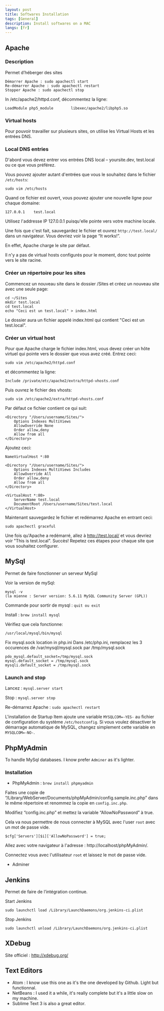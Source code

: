 ```yaml
---
layout: post
title: Softwares Installation
tags: [General]
description: Install softwares on a MAC
langs: [fr]
---
```


## Apache

### Description

Permet d’héberger des sites

	Démarrer Apache : sudo apachectl start
	Re-démarrer Apache : sudo apachectl restart
	Stopper Apache : sudo apachectl stop

In /etc/apache2/httpd.conf, décommentez la ligne:

	LoadModule php5_module        libexec/apache2/libphp5.so

### Virtual hosts

Pour pouvoir travailler sur plusieurs sites, on utilise les Virtual Hosts et
les entrées DNS.

### Local DNS entries

D'abord vous devez entrer vos entrées DNS local – yoursite.dev, test.local ou
ce que vous préférez.

Vous pouvez ajouter autant d'entrées que vous le souhaitez dans le fichier
`/etc/hosts`:

	sudo vim /etc/hosts

Quand ce fichier est ouvert, vous pouvez ajouter une nouvelle ligne pour chaque
domaine:

	127.0.0.1    test.local

Utilisez l'addresse IP 127.0.0.1 puisqu'elle pointe vers votre machine locale.

Une fois que c'est fait, sauvegardez le fichier et ouvrez `http://test.local/`
dans un navigateur. Vous devriez voir la page “It works!”.

En effet, Apache charge le site par défaut.

Il n'y a pas de virtual hosts configurés pour le moment, donc tout pointe vers
le site racine.

### Créer un répertoire pour les sites

Commencez un nouveau site dans le dossier /Sites et créez un nouveau site avec
une seule page:

	cd ~/Sites
	mkdir test.local
	cd test.local
	echo "Ceci est un test.local" > index.html

Le dossier aura un fichier appelé index.html qui contient
"Ceci est un test.local".

### Créer un virtual host

Pour que Apache charge le fichier index.html, vous devez créer un hôte virtuel
qui pointe vers le dossier que vous avez créé. Entrez ceci:

	sudo vim /etc/apache2/httpd.conf

et décommentez la ligne:

	Include /private/etc/apache2/extra/httpd-vhosts.conf

Puis ouvrez le fichier des vhosts:

	sudo vim /etc/apache2/extra/httpd-vhosts.conf

Par défaut ce fichier contient ce qui suit:

	<Directory "/Users/username/Sites/">
		Options Indexes MultiViews
		AllowOverride None
		Order allow,deny
		Allow from all
	</Directory>

Ajoutez ceci:

    NameVirtualHost *:80

	<Directory "/Users/username/Sites/">
		Options Indexes MultiViews Includes
		AllowOverride All
		Order allow,deny
		Allow from all
	</Directory>

	<VirtualHost *:80>
		ServerName test.local
		DocumentRoot /Users/username/Sites/test.local
	</VirtualHost>

Maintenant sauvegardez le fichier et redémarrez Apache en entrant ceci:

    sudo apachectl graceful

Une fois qu'Apache a redémarré, allez à http://test.local/ et vous devriez
voir "This is test.local". Succès!
Repetez ces étapes pour chaque site que vous souhaitez configurer.


## MySql

Permet de faire fonctionner un serveur MySql

Voir la version de mySql:

	mysql -v
	(la mienne : Server version: 5.6.11 MySQL Community Server (GPL))

Commande pour sortir de mysql : `quit ou exit`

Install : `brew install mysql`

Vérifiez que cela fonctionne:

    /usr/local/mysql/bin/mysql

Fix mysql.sock location in php.ini
Dans /etc/php.ini, remplacez les 3 occurences de /var/mysql/mysql.sock par /tmp/mysql.sock

    pdo_mysql.default_socket=/tmp/mysql.sock
    mysql.default_socket = /tmp/mysql.sock
    mysqli.default_socket = /tmp/mysql.sock

### Launch and stop

Lancez : `mysql.server start`

Stop : `mysql.server stop`

Re-démarrez Apache : `sudo apachectl restart`

L'installation de Startup Item ajoute une variable `MYSQLCOM=-YES-` au fichier
de configuration du système `/etc/hostconfig`. Si vous voulez désactiver le démarrage automatique de MySQL, changez simplement cette variable en
`MYSQLCOM=-NO-`.


## PhpMyAdmin

To handle MySql databases.
I know prefer `Adminer` as it's lighter.

### Installation

- PhpMyAdmin : `brew install phpmyadmin`

Faites une copie de
“/Library/WebServer/Documents/phpMyAdmin/config.sample.inc.php” dans le même
répertoire et renommez la copie en `config.inc.php`.

Modifiez “config.inc.php” et mettez la variable “AllowNoPassword” à true.

Cela va nous permettre de nous connecter à MySQL avec l'user `root` avec un mot
de passe vide.

	$cfg['Servers'][$i]['AllowNoPassword'] = true;

Allez avec votre navigateur à l'adresse : http://localhost/phpMyAdmin/.

Connectez vous avec l'utilisateur `root` et laissez le mot de passe vide.

- Adminer


## Jenkins

Permet de faire de l’intégration continue.

Start Jenkins

	sudo launchctl load /Library/LaunchDaemons/org.jenkins-ci.plist

Stop Jenkins

	sudo launchctl unload /Library/LaunchDaemons/org.jenkins-ci.plist


## XDebug

Site officiel : http://xdebug.org/


## Text Editors

- Atom : I know use this one as it's the one developed by Github. Light but functionnal.
- NetBeans : I used it a while, it's really complete but it's a little slow on my machine.
- Sublime Text 3 is also a great editor.

